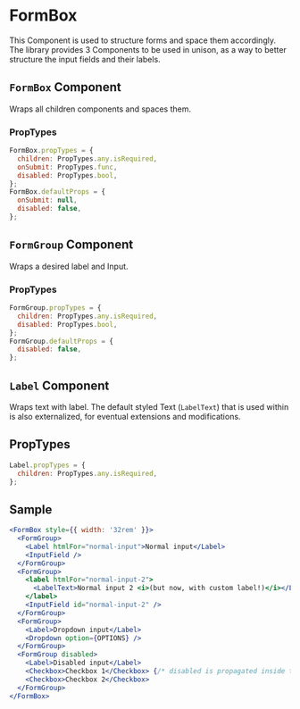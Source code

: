 # FormBox
This Component is used to structure forms and space them accordingly. The library provides 3 Components to be used in unison, as a way to better structure the input fields and their labels.

## ```FormBox``` Component

Wraps all children components and spaces them.

### PropTypes
```jsx
FormBox.propTypes = {
  children: PropTypes.any.isRequired,
  onSubmit: PropTypes.func,
  disabled: PropTypes.bool,
};
FormBox.defaultProps = {
  onSubmit: null,
  disabled: false,
};
```

## ```FormGroup``` Component

Wraps a desired label and Input.

### PropTypes
```jsx
FormGroup.propTypes = {
  children: PropTypes.any.isRequired,
  disabled: PropTypes.bool,
};
FormGroup.defaultProps = {
  disabled: false,
};
```

## ```Label``` Component

Wraps text with label. The default styled Text (```LabelText```) that is used within is also externalized, for eventual extensions and modifications.

## PropTypes
```jsx
Label.propTypes = {
  children: PropTypes.any.isRequired,
};
```

## Sample
```jsx
<FormBox style={{ width: '32rem' }}>
  <FormGroup>
    <Label htmlFor="normal-input">Normal input</Label>
    <InputField />
  </FormGroup>
  <FormGroup>
    <label htmlFor="normal-input-2">
      <LabelText>Normal input 2 <i>(but now, with custom label!)</i></LabelText>
    </label>
    <InputField id="normal-input-2" />
  </FormGroup>
  <FormGroup>
    <Label>Dropdown input</Label>
    <Dropdown option={OPTIONS} />
  </FormGroup>
  <FormGroup disabled>
    <Label>Disabled input</Label>
    <Checkbox>Checkbox 1</Checkbox> {/* disabled is propagated inside the FormGroup */}
    <Checkbox>Checkbox 2</Checkbox>
  </FormGroup>
</FormBox>
```